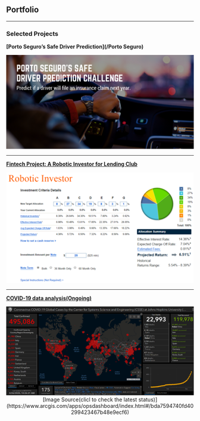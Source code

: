 ## Portfolio

---
### Selected Projects

**[Porto Seguro’s Safe Driver Prediction](/Porto Seguro)**

<img src="Porto Seguros Safe Driver Prediction/Introduction.png?raw=true"/>


---
**[Fintech Project: A Robotic Investor for Lending Club ](/Fintech)**

<img src="Fintech/Introduction.png?raw=true"/>


---
**[COVID-19 data analysis(Ongoing)](/COVID-19)**

<img src="COVID-19/Global map.png?raw=true"/>

<div align="center">[Image Source(clicl to check the latest status)](https://www.arcgis.com/apps/opsdashboard/index.html#/bda7594740fd40299423467b48e9ecf6)</div>

